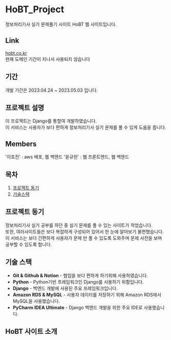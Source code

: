# HoBT_Project
정보처리기사 실기 문제풀기 사이트 HoBT 웹 사이트입니다.

## Link
[hobt.co.kr](https://hobt.co.kr/)  
현재 도메인 기간이 지나서 사용되지 않습니다

## 기간
개발 기간은 2023.04.24 ~ 2023.05.03 입니다.  

## 프로젝트 설명
이 프로젝트는 Django를 통할여 개발하였습니다.  
이 서비스는 사용자가 보다 편하게 정보처리기사 실기 문제를 풀 수 있게 도움을 줍니다.

## Members
'이호진' : aws 배포, 웹 백엔드
'윤규헌' : 웹 프론트엔드, 웹 백엔드

## 목차
1. [프로젝트 동기](#프로젝트-동기)
2. [기술스택](#기술-스택)

## 프로젝트 동기
정보처리기사 실기 공부를 하던 중 실기 문제를 풀 수 있는 사이트가 적었습니다.  
또한, 여러사이트들은 보다 복잡하게 구성되어 있어서 한 눈에 알아보기 불편했습니다.  
이 서비스는 보다 간편하게 사용자가 문제 만 풀 수 있도록 도와주며 문제 사전을 보며 공부할 수 있도록 합니다.  

## 기술 스택
* **Git & Github & Notion** - 협업을 보다 편하게 하기위해 사용하였습니다.  
* **Python** - Python기반 프레임워크인 Django를 사용하기 위함입니다.  
* **Django** - 백엔드 개발에 사용된 주요 프레임워크입니다.  
* **Amazon RDS & MySQL** - 사용자 데이터를 저장하기 위해 Amazon RDS에서 MySQL을 사용했습니다.  
* **PyCharm IDEA Ultimate** - Django 백엔드 개발을 위한 주요 IDE로 사용했습니다.  

## HoBT 사이트 소개
